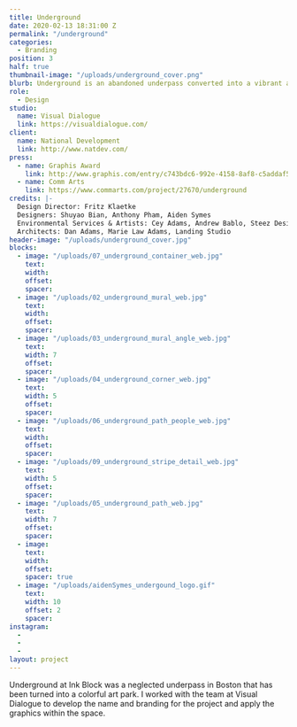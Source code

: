 ```yaml
---
title: Underground
date: 2020-02-13 18:31:00 Z
permalink: "/underground"
categories:
  - Branding
position: 3
half: true
thumbnail-image: "/uploads/underground_cover.png"
blurb: Underground is an abandoned underpass converted into a vibrant art park.
role:
  - Design
studio:
  name: Visual Dialogue
  link: https://visualdialogue.com/
client:
  name: National Development
  link: http://www.natdev.com/
press:
  - name: Graphis Award
    link: http://www.graphis.com/entry/c743bdc6-992e-4158-8af8-c5addaf5625b/
  - name: Comm Arts
    link: https://www.commarts.com/project/27670/underground
credits: |-
  Design Director: Fritz Klaetke
  Designers: Shuyao Bian, Anthony Pham, Aiden Symes
  Environmental Services & Artists: Cey Adams, Andrew Bablo, Steez Design, Percy Fortini-Wright, Hoxxoh, Imagine, Marka27, Vyal One, Douglas Weathersby
  Architects: Dan Adams, Marie Law Adams, Landing Studio
header-image: "/uploads/underground_cover.jpg"
blocks:
  - image: "/uploads/07_underground_container_web.jpg"
    text:
    width:
    offset:
    spacer:
  - image: "/uploads/02_underground_mural_web.jpg"
    text:
    width:
    offset:
    spacer:
  - image: "/uploads/03_underground_mural_angle_web.jpg"
    text:
    width: 7
    offset:
    spacer:
  - image: "/uploads/04_underground_corner_web.jpg"
    text:
    width: 5
    offset:
    spacer:
  - image: "/uploads/06_underground_path_people_web.jpg"
    text:
    width:
    offset:
    spacer:
  - image: "/uploads/09_underground_stripe_detail_web.jpg"
    text:
    width: 5
    offset:
    spacer:
  - image: "/uploads/05_underground_path_web.jpg"
    text:
    width: 7
    offset:
    spacer:
  - image:
    text:
    width:
    offset:
    spacer: true
  - image: "/uploads/aidenSymes_undergound_logo.gif"
    text:
    width: 10
    offset: 2
    spacer:
instagram:
  -
  -
  -
layout: project
---
```


Underground at Ink Block was a neglected underpass in Boston that has been turned into a colorful art park. I worked with the team at Visual Dialogue to develop the name and branding for the project and apply the graphics within the space.
